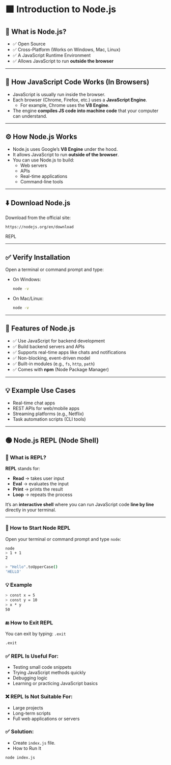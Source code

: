 # 🟩 Introduction to Node.js

## 📌 What is Node.js?

- ✅ Open Source
- ✅ Cross-Platform (Works on Windows, Mac, Linux)
- ✅ A JavaScript Runtime Environment
- ✅ Allows JavaScript to run **outside the browser**

---

## 🧠 How JavaScript Code Works (In Browsers)

- JavaScript is usually run inside the browser.
- Each browser (Chrome, Firefox, etc.) uses a **JavaScript Engine**.
  - For example, Chrome uses the **V8 Engine**.
- The engine **compiles JS code into machine code** that your computer can understand.

---

## ⚙️ How Node.js Works

- Node.js uses Google’s **V8 Engine** under the hood.
- It allows JavaScript to run **outside of the browser**.
- You can use Node.js to build:
  - Web servers
  - APIs
  - Real-time applications
  - Command-line tools

---

## ⬇️ Download Node.js

Download from the official site:

```
https://nodejs.org/en/download
```


REPL

---

## ✅ Verify Installation

Open a terminal or command prompt and type:

- On Windows:
  ```bash
  node -v
  ```
- On Mac/Linux:
  ```bash
  node -v
  ```

---

## 🌟 Features of Node.js

- ✅ Use JavaScript for backend development
- ✅ Build backend servers and APIs
- ✅ Supports real-time apps like chats and notifications
- ✅ Non-blocking, event-driven model
- ✅ Built-in modules (e.g., `fs`, `http`, `path`)
- ✅ Comes with **npm** (Node Package Manager)

---

## 💡 Example Use Cases

- Real-time chat apps
- REST APIs for web/mobile apps
- Streaming platforms (e.g., Netflix)
- Task automation scripts (CLI tools)

---

## 🟢 Node.js REPL (Node Shell)

### 📌 What is REPL?

**REPL** stands for:

- **Read** → takes user input
- **Eval** → evaluates the input
- **Print** → prints the result
- **Loop** → repeats the process

It’s an **interactive shell** where you can run JavaScript code **line by line** directly in your terminal.

---

### 🚀 How to Start Node REPL

Open your terminal or command prompt and type `node`:

```bash
node
> 1 + 1
2

> "Hello".toUpperCase()
'HELLO'
```

### 💡 Example

```bash
> const x = 5
> const y = 10
> x * y
50
```

### 🔚 How to Exit REPL

You can exit by typing: `.exit`

```bash
.exit
```

### ✅ REPL Is Useful For:

- Testing small code snippets
- Trying JavaScript methods quickly
- Debugging logic
- Learning or practicing JavaScript basics

### ❌ REPL Is Not Suitable For:

- Large projects
- Long-term scripts
- Full web applications or servers

### ✅ Solution:

- Create `index.js` file.
- How to Run It

```bash
node index.js
```
